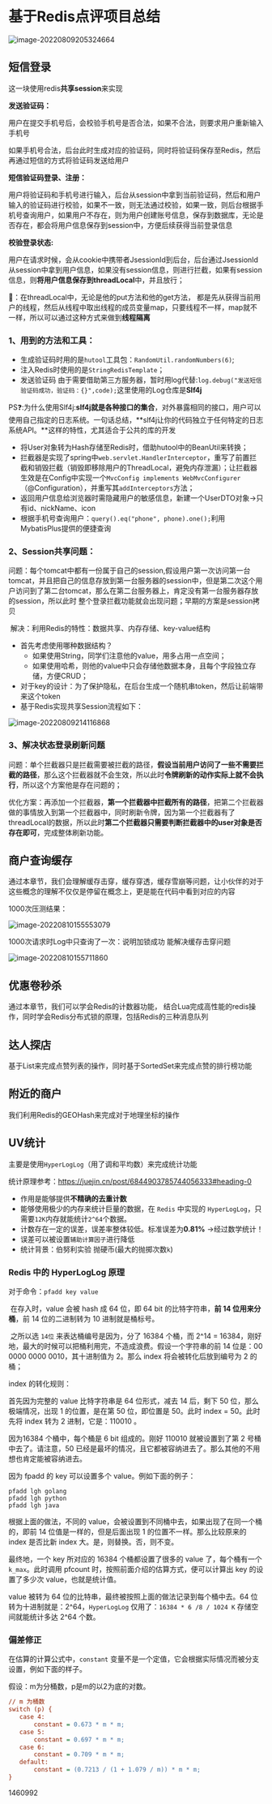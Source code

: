 # 基于Redis点评项目总结

![image-20220809205324664](D:\算法Typora\picture\image-20220809205324664.png)

## 短信登录

这一块使用redis**共享session**来实现

**发送验证码：**

用户在提交手机号后，会校验手机号是否合法，如果不合法，则要求用户重新输入手机号

如果手机号合法，后台此时生成对应的验证码，同时将验证码保存至Redis，然后再通过短信的方式将验证码发送给用户

**短信验证码登录、注册：**

用户将验证码和手机号进行输入，后台从session中拿到当前验证码，然后和用户输入的验证码进行校验，如果不一致，则无法通过校验，如果一致，则后台根据手机号查询用户，如果用户不存在，则为用户创建账号信息，保存到数据库，无论是否存在，都会将用户信息保存到session中，方便后续获得当前登录信息

**校验登录状态:**

用户在请求时候，会从cookie中携带者JsessionId到后台，后台通过JsessionId从session中拿到用户信息，如果没有session信息，则进行拦截，如果有session信息，则**将用户信息保存到threadLocal**中，并且放行；

📕：在threadLocal中，无论是他的put方法和他的get方法， 都是先从获得当前用户的线程，然后从线程中取出线程的成员变量map，只要线程不一样，map就不一样，所以可以通过这种方式来做到**线程隔离**

### 1、用到的方法和工具：

- 生成验证码时用的是`hutool`工具包：`RandomUtil.randomNumbers(6)`;
- 注入Redis时使用的是`StringRedisTemplate`；
- 发送验证码 由于需要借助第三方服务器，暂时用log代替:`log.debug("发送短信验证码成功，验证码：{}",code);`这里使用的Log仓库是**Slf4j**

​	PS❓:为什么使用Slf4j:**slf4j就是各种接口的集合**，对外暴露相同的接口，用户可以使用自己指定的日志系统。一句话总结，**slf4j让你的代码独立于任何特定的日志系统API。**这样的特性，尤其适合于公共的库的开发

- 将User对象转为Hash存储至Redis时，借助hutool中的BeanUtil来转换；
- 拦截器是实现了spring中`web.servlet.HandlerInterceptor`，重写了前置拦截和销毁拦截（销毁即移除用户的ThreadLocal，避免内存泄漏）；让拦截器生效是在Config中实现一个`MvcConfig implements WebMvcConfigurer`（@Configuration），并重写其`addInterceptors`方法；
- 返回用户信息给浏览器时需隐藏用户的敏感信息，新建一个UserDTO对象->只有id、nickName、icon
- 根据手机号查询用户：`query().eq("phone", phone).one();`利用MybatisPlus提供的便捷查询

### 2、Session共享问题：

​	问题：每个tomcat中都有一份属于自己的session,假设用户第一次访问第一台tomcat，并且把自己的信息存放到第一台服务器的session中，但是第二次这个用户访问到了第二台tomcat，那么在第二台服务器上，肯定没有第一台服务器存放的session，所以此时 整个登录拦截功能就会出现问题；早期的方案是session拷贝

​	解决：利用Redis的特性：数据共享、内存存储、key-value结构

- 首先考虑使用哪种数据结构？
  - 如果使用String，同学们注意他的value，用多占用一点空间；
  - 如果使用哈希，则他的value中只会存储他数据本身，且每个字段独立存储，方便CRUD；
- 对于key的设计：为了保护隐私，在后台生成一个随机串token，然后让前端带来这个token
- 基于Redis实现共享Session流程如下：

![image-20220809214116868](D:\算法Typora\picture\image-20220809214116868.png)

### 3、解决状态登录刷新问题

​	问题：单个拦截器只是拦截需要被拦截的路径，**假设当前用户访问了一些不需要拦截的路径**，那么这个拦截器就不会生效，所以此时**令牌刷新的动作实际上就不会执行**，所以这个方案他是存在问题的；

​	优化方案：再添加一个拦截器，**第一个拦截器中拦截所有的路径**，把第二个拦截器做的事情放入到第一个拦截器中，同时刷新令牌，因为第一个拦截器有了threadLocal的数据，所以此时**第二个拦截器只需要判断拦截器中的user对象是否存在即可**，完成整体刷新功能。

## 商户查询缓存

通过本章节，我们会理解缓存击穿，缓存穿透，缓存雪崩等问题，让小伙伴的对于这些概念的理解不仅仅是停留在概念上，更是能在代码中看到对应的内容



1000次压测结果：

![image-20220810155553079](D:\算法Typora\picture\image-20220810155553079.png)

1000次请求时Log中只查询了一次：说明加锁成功 能解决缓存击穿问题

![image-20220810155711860](D:\算法Typora\picture\image-20220810155711860.png)

## 优惠卷秒杀

通过本章节，我们可以学会Redis的计数器功能， 结合Lua完成高性能的redis操作，同时学会Redis分布式锁的原理，包括Redis的三种消息队列

## 达人探店

基于List来完成点赞列表的操作，同时基于SortedSet来完成点赞的排行榜功能

## 附近的商户

我们利用Redis的GEOHash来完成对于地理坐标的操作

## UV统计

主要是使用`HyperLogLog`（用了调和平均数）来完成统计功能

统计原理参考：https://juejin.cn/post/6844903785744056333#heading-0

- 作用是能够提供**不精确的去重计数**
- 能够使用极少的内存来统计巨量的数据，在 `Redis` 中实现的 `HyperLogLog`，只需要`12K`内存就能统计`2^64`个数据。
- 计数存在一定的误差，误差率整体较低。标准误差为**0.81%** ->经过数学统计！ 
- 误差可以被设置`辅助计算因子`进行降低
- 统计背景：伯努利实验 抛硬币(最大的抛掷次数`k`)

### Redis 中的 HyperLogLog 原理

对于命令：`pfadd key value`

​	在存入时，value 会被 hash 成 64 位，即 64 bit 的比特字符串，**前 14 位用来分桶**，前 14 位的二进制转为 10 进制就是桶标号。

​	之所以选 `14位` 来表达桶编号是因为，分了 16384 个桶，而 2^14 = 16384，刚好地，最大的时候可以把桶利用完，不造成浪费。假设一个字符串的前 14 位是：00 0000 0000 0010，其十进制值为 2。那么 index 将会被转化后放到编号为 2 的桶；

index 的转化规则：

首先因为完整的 value 比特字符串是 64 位形式，减去 14 后，剩下 50 位，那么极端情况，出现 1 的位置，是在第 50 位，即位置是 50。此时 index = 50。此时先将 index 转为 2 进制，它是：110010 。

因为16384 个桶中，每个桶是 6 bit 组成的。刚好 110010 就被设置到了第 2 号桶中去了。请注意，50 已经是最坏的情况，且它都被容纳进去了。那么其他的不用想也肯定能被容纳进去。

因为 fpadd 的 key 可以设置多个 value。例如下面的例子：

```
pfadd lgh golang
pfadd lgh python
pfadd lgh java
```

根据上面的做法，不同的 value，会被设置到不同桶中去，如果出现了在同一个桶的，即前 14 位值是一样的，但是后面出现 1 的位置不一样。那么比较原来的 index 是否比新 index 大。是，则替换。否，则不变。

最终地，一个 key 所对应的 16384 个桶都设置了很多的 value 了，每个桶有一个`k_max`。此时调用 pfcount 时，按照前面介绍的估算方式，便可以计算出 key 的设置了多少次 value，也就是统计值。

value 被转为 64 位的比特串，最终被按照上面的做法记录到每个桶中去。64 位转为十进制就是：2^64，`HyperLogLog` 仅用了：`16384 * 6 /8 / 1024 K` 存储空间就能统计多达 2^64 个数。

### 偏差修正

在估算的计算公式中，`constant` 变量不是一个定值，它会根据实际情况而被分支设置，例如下面的样子。

假设：m为分桶数，p是m的以2为底的对数。

```ini
// m 为桶数
switch (p) {
   case 4:
       constant = 0.673 * m * m;
   case 5:
       constant = 0.697 * m * m;
   case 6:
       constant = 0.709 * m * m;
   default:
       constant = (0.7213 / (1 + 1.079 / m)) * m * m;
}
```

1460992